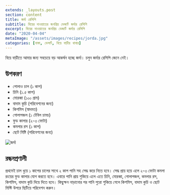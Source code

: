 ```yaml
---
extends: _layouts.post
section: content
title: জর্দা রেসিপি
subtitle: বিয়ের দাওয়াতের জনপ্রিয় ডেজার্ট জর্দার রেসিপি
excerpt: বিয়ের দাওয়াতের জনপ্রিয় ডেজার্ট জর্দার রেসিপি
date: "2020-04-04"
metaImage: "/assets/images/recipes/jorda.jpg"
categories: [নাস্তা, ডেসার্ট, বিয়ে বাড়ীর খাবার]
---
```


বিয়ে বাড়ীতে আমার জন্য সবচেয়ে বড় আকর্ষন হচ্ছে জর্দা। চলুন জর্দার রেসিপি জেনে নেই।

## উপকরণ

- পোলাও চাল (১ কাপ)
- চিনি (১.৫ কাপ)
- মোরব্বা (১০০ গ্রাম)
- বাদাম কুচি (পরিবেশনের জন্য)
- কিশমিস (স্বাদমত)
- গোলাপজল (১ টেবিল চামচ)
- ফুড কালার (২-৩ ফোটা)
- কমলার রস (১ কাপ)
- ছোট মিষ্টি (পরিবেশনের জন্য)

![জর্দা](/assets/images/recipes/jorda.jpg)

## রন্ধনপ্রণালী

প্রথমেই চাল ধুয়ে ১ কাপের চালের সাথে ২ কাপ পানি সহ সেদ্ধ করে নিতে হবে। সেদ্ধ প্রায় হয়ে এলে ২-৩ ফোটা
কমলা রংয়ের ফুড কালার যোগ করতে হবে। এবারে পানি প্রায় শুকিয়ে এলে এতে চিনি, মোরব্বা, গোলাপজল, কমলার
রস, কিশমিস, বাদাম কুচি দিয়ে দিতে হবে। কিছুক্ষন নাড়ানোর পর পানি পুরো শুকিয়ে গেলে কিশমিস, বাদাম কুচি ও
ছোট মিস্টি উপরে ছিটিয়ে পরিবেশন করুন।
